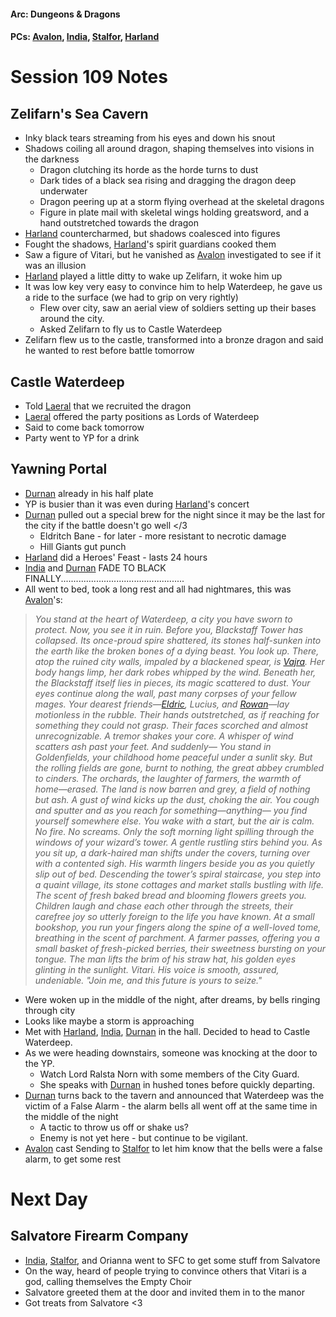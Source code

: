 #### Arc: Dungeons & Dragons
#### PCs: [Avalon](PCs/Current/Avalon.md), [India](PCs/Current/India.md), [Stalfor](PCs/Current/Stalfor.md), [Harland](PCs/Current/Harland.md)

# Session 109 Notes
## Zelifarn's Sea Cavern
- Inky black tears streaming from his eyes and down his snout
- Shadows coiling all around dragon, shaping themselves into visions in the darkness
	- Dragon clutching its horde as the horde turns to dust
	- Dark tides of a black sea rising and dragging the dragon deep underwater 
	- Dragon peering up at a storm flying overhead at the skeletal dragons
	- Figure in plate mail with skeletal wings holding greatsword, and a hand outstretched towards the dragon
- [Harland](PCs/Current/Harland.md) countercharmed, but shadows coalesced into figures
- Fought the shadows, [Harland](PCs/Current/Harland.md)'s spirit guardians cooked them
- Saw a figure of Vitari, but he vanished as [Avalon](PCs/Current/Avalon.md) investigated to see if it was an illusion
- [Harland](PCs/Current/Harland.md) played a little ditty to wake up Zelifarn, it woke him up
- It was low key very easy to convince him to help Waterdeep, he gave us a ride to the surface (we had to grip on very rightly)
	- Flew over city, saw an aerial view of soldiers setting up their bases around the city. 
	- Asked Zelifarn to fly us to Castle Waterdeep
- Zelifarn flew us to the castle, transformed into a bronze dragon and said he wanted to rest before battle tomorrow

## Castle Waterdeep
- Told [Laeral](Laeral.md) that we recruited the dragon
- [Laeral](Laeral.md) offered the party positions as Lords of Waterdeep
- Said to come back tomorrow
- Party went to YP for a drink

## Yawning Portal
- [Durnan](NPCs/Living/Durnan.md) already in his half plate
- YP is busier than it was even during [Harland](PCs/Current/Harland.md)'s concert
- [Durnan](NPCs/Living/Durnan.md) pulled out a special brew for the night since it may be the last for the city if the battle doesn't go well </3
	- Eldritch Bane - for later - more resistant to necrotic damage
	- Hill Giants gut punch
- [Harland](PCs/Current/Harland.md) did a Heroes' Feast - lasts 24 hours
- [India](PCs/Current/India.md) and [Durnan](NPCs/Living/Durnan.md) FADE TO BLACK FINALLY.................................................
- All went to bed, took a long rest and all had nightmares, this was [Avalon](PCs/Current/Avalon.md)'s:
> 	*You stand at the heart of Waterdeep, a city you have sworn to protect. Now, you see it in ruin. Before you, Blackstaff Tower has collapsed. Its once-proud spire shattered, its stones half-sunken into the earth like the broken bones of a dying beast. You look up. There, atop the ruined city walls, impaled by a blackened spear, is [Vajra](NPCs/Living/Vajra.md). Her body hangs limp, her dark robes whipped by the wind. Beneath her, the Blackstaff itself lies in pieces, its magic scattered to dust. Your eyes continue along the wall, past many corpses of your fellow mages. Your dearest friends—[Eldric](NPCs/Living/Eldric.md), Lucius, and [Rowan](NPCs/Living/Rowan.md)—lay motionless in the rubble. Their hands outstretched, as if reaching for something they could not grasp. Their faces scorched and almost unrecognizable. A tremor shakes your core.
> 	A whisper of wind scatters ash past your feet. And suddenly— You stand in Goldenfields, your childhood home peaceful under a sunlit sky. But the rolling fields are gone, burnt to nothing, the great abbey crumbled to cinders. The orchards, the laughter of farmers, the warmth of home—erased. The land is now barren and grey, a field of nothing but ash. A gust of wind kicks up the dust, choking the air. You cough and sputter and as you reach for something—anything— you find yourself somewhere else.
> 	You wake with a start, but the air is calm. No fire. No screams. Only the soft morning light spilling through the windows of your wizard’s tower. A gentle rustling stirs behind you. As you sit up, a dark-haired man shifts under the covers, turning over with a contented sigh. His warmth lingers beside you as you quietly slip out of bed. Descending the tower’s spiral staircase, you step into a quaint village, its stone cottages and market stalls bustling with life. The scent of fresh baked bread and blooming flowers greets you. Children laugh and chase each other through the streets, their carefree joy so utterly foreign to the life you have known. At a small bookshop, you run your fingers along the spine of a well-loved tome, breathing in the scent of parchment. A farmer passes, offering you a small basket of fresh-picked berries, their sweetness bursting on your tongue. The man lifts the brim of his straw hat, his golden eyes glinting in the sunlight. Vitari. His voice is smooth, assured, undeniable. "Join me, and this future is yours to seize."*

- Were woken up in the middle of the night, after dreams, by bells ringing through city
- Looks like maybe a storm is approaching 
- Met with [Harland](PCs/Current/Harland.md), [India](PCs/Current/India.md), [Durnan](NPCs/Living/Durnan.md) in the hall. Decided to head to Castle Waterdeep.
- As we were heading downstairs, someone was knocking at the door to the YP.
	- Watch Lord Ralsta Norn with some members of the City Guard.
	- She speaks with [Durnan](NPCs/Living/Durnan.md) in hushed tones before quickly departing.
- [Durnan](NPCs/Living/Durnan.md) turns back to the tavern and announced that Waterdeep was the victim of a False Alarm - the alarm bells all went off at the same time in the middle of the night
	- A tactic to throw us off or shake us?
	- Enemy is not yet here - but continue to be vigilant.
- [Avalon](PCs/Current/Avalon.md) cast Sending to [Stalfor](PCs/Current/Stalfor.md) to let him know that the bells were a false alarm, to get some rest

# Next Day
## Salvatore Firearm Company
- [India](PCs/Current/India.md), [Stalfor](PCs/Current/Stalfor.md), and Orianna went to SFC to get some stuff from Salvatore
- On the way, heard of people trying to convince others that Vitari is a god, calling themselves the Empty Choir
- Salvatore greeted them at the door and invited them in to the manor
- Got treats from Salvatore <3